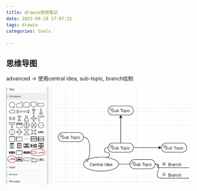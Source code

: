 ```yaml
---
title: drawio使用笔记
date: 2023-09-19 17:07:22
tags: drawio
categories: tools

---
```




## 思维导图
advanced -> 使用central idea, sub-topic, branch绘制

![image-20230920100931945](https://raw.githubusercontent.com/cursorhu/blog-images-on-picgo/master/images/202309201009000.png)

